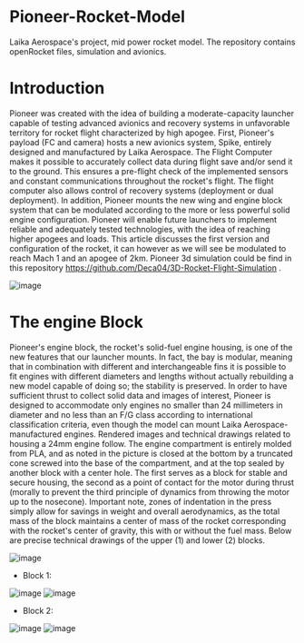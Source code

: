 # Pioneer-Rocket-Model
Laika Aerospace's project, mid power rocket model. The repository contains openRocket files, simulation and avionics.

# Introduction
Pioneer was created with the idea of building a moderate-capacity launcher capable of testing advanced avionics and recovery systems in unfavorable territory for rocket flight characterized by high apogee. First, Pioneer's payload (FC and camera) hosts a new avionics system, Spike, entirely designed and manufactured by Laika Aerospace. The Flight Computer makes it possible to accurately collect data during flight save and/or send it to the ground. This ensures a pre-flight check of the implemented sensors and constant communications throughout the rocket's flight. The flight computer also allows control of recovery systems (deployment or dual deployment). In addition, Pioneer mounts the new wing and engine block system that can be modulated according to the more or less powerful solid engine configuration. Pioneer will enable future launchers to implement reliable and adequately tested technologies, with the idea of reaching higher apogees and loads. This article discusses the first version and configuration of the rocket, it can however as we will see be modulated to reach Mach 1 and an apogee of 2km.
Pioneer 3d simulation could be find in this repository https://github.com/Deca04/3D-Rocket-Flight-Simulation .

![image](https://github.com/Deca04/Pioneer-Rocket-Model/assets/73656989/b8fbcfd0-223f-4d60-ab84-123ecbf2c716)


# The engine Block
Pioneer's engine block, the rocket's solid-fuel engine housing, is one of the new features that our launcher mounts. In fact, the bay is modular, meaning that in combination with different and interchangeable fins it is possible to fit engines with different diameters and lengths without actually rebuilding a new model capable of doing so; the stability is preserved. In order to have sufficient thrust to collect solid data and images of interest, Pioneer is designed to accommodate only engines no smaller than 24 millimeters in diameter and no less than an F/G class according to international classification criteria, even though the model can mount Laika Aerospace-manufactured engines. Rendered images and technical drawings related to housing a 24mm engine follow.
The engine compartment is entirely molded from PLA, and as noted in the picture is closed at the bottom by a truncated cone screwed into the base of the compartment, and at the top sealed by another block with a center hole. The first serves as a block for stable and secure housing, the second as a point of contact for the motor during thrust (morally to prevent the third principle of dynamics from throwing the motor up to the nosecone). Important note, zones of indentation in the press simply allow for savings in weight and overall aerodynamics, as the total mass of the block maintains a center of mass of the rocket corresponding with the rocket's center of gravity, this with or without the fuel mass. Below are precise technical drawings of the upper (1) and lower (2) blocks. 

![image](https://github.com/Deca04/Pioneer-Rocket-Model/assets/73656989/d7d0c8e0-c3d7-4fa7-8f86-bd4693fbc02c)


* Block 1:

![image](https://github.com/Deca04/Pioneer-Rocket-Model/assets/73656989/483aa75c-348e-45ce-b3a3-05964f712eb8) ![image](https://github.com/Deca04/Pioneer-Rocket-Model/assets/73656989/4f05dad8-b1e9-4879-8899-bb85ef393b92)

* Block 2:

![image](https://github.com/Deca04/Pioneer-Rocket-Model/assets/73656989/d56e6fd0-1b00-4d23-8a94-04db0a0a864f)   ![image](https://github.com/Deca04/Pioneer-Rocket-Model/assets/73656989/92d45f85-7b4b-48e4-8237-75f9f223daa7)


   
